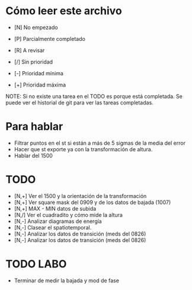 # Cómo leer este archivo

- [N] No empezado
- [P] Parcialmente completado
- [R] A revisar

- [/] Sin prioridad
- [-] Prioridad mínima
- [+] Prioridad máxima

NOTE: Si no existe una tarea en el TODO es porque está completada. Se puede ver el historial de git para ver las tareas completadas.

# Para hablar
- Filtrar puntos en el st si están a más de 5 sigmas de la media del error
- Hacer que st exporte ya con la transformación de altura.
- Hablar del 1500


# TODO

- [N,+] Ver el 1500 y la orientación de la transformación
- [N,+] Ver square mask del 0909 y de los datos de bajada (1007)
- [N,+] MAX - MIN datos de subida
- [N,/] Ver el cuadradito y cómo mide la altura
- [N,-] Analizar diagramas de energía
- [N,-] Clasear el spatiotemporal.
- [N,-] Analizar los datos de transición (meds del 0826)
- [N,-] Analizar los datos de transición (meds del 0826)

# TODO LABO
- Terminar de medir la bajada y mod de fase
